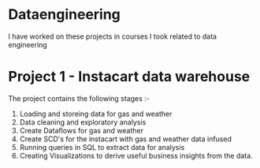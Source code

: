 # Dataengineering
I have worked on these projects in courses I took related to data engineering 
# Project 1 - Instacart data warehouse 
The project contains the following stages :- 
1. Loading and storeing data for gas and weather
2. Data cleaning and exploratory analysis 
3. Create Dataflows for gas and weather
4. Create SCD's for the instacart with gas and weather data infused
5. Running queries in SQL to extract data for analysis 
6. Creating Visualizations to derive useful business insights from the data. 
